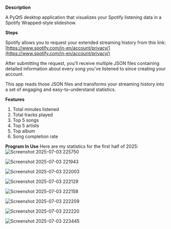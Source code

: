 **Description**

A PyQt5 desktop application that visualizes your Spotify listening data in a Spotify Wrapped-style slideshow.


**Steps**

Spotify allows you to request your extended streaming history from this link:
[https://www.spotify.com/in-en/account/privacy/](https://www.spotify.com/in-en/account/privacy/)

After submitting the request, you’ll receive multiple JSON files containing detailed information about every song you've listened to since creating your account.

This app reads those JSON files and transforms your streaming history into a set of engaging and easy-to-understand statistics.


**Features**
1. Total minutes listened
2. Total tracks played
3. Top 5 songs
4. Top 5 artists
5. Top album
6. Song completion rate

**Program In Use**
Here are my statistics for the first half of 2025:
![Screenshot 2025-07-03 225750](https://github.com/user-attachments/assets/bfa56c60-9baf-4c57-8bfa-e3e08ee13552)

![Screenshot 2025-07-03 221943](https://github.com/user-attachments/assets/7f09daad-cd23-45b0-8be6-8c277ae53419)

![Screenshot 2025-07-03 222003](https://github.com/user-attachments/assets/f3d5a4e6-2565-499d-a216-d78549992b44)

![Screenshot 2025-07-03 222129](https://github.com/user-attachments/assets/43c0dc2f-0717-4430-8f24-c4bf7ba28a39)

![Screenshot 2025-07-03 222158](https://github.com/user-attachments/assets/737577ef-cca5-4e81-8ff0-13e8bb92087a)

![Screenshot 2025-07-03 222209](https://github.com/user-attachments/assets/444f1743-ed57-4d10-8850-8bec48ef66aa)

![Screenshot 2025-07-03 222220](https://github.com/user-attachments/assets/2139ccdf-285e-4c2f-966d-35d325f9f7ee)

![Screenshot 2025-07-03 223445](https://github.com/user-attachments/assets/04c7ddb8-2760-454c-bb1a-8d4e4345f115)
